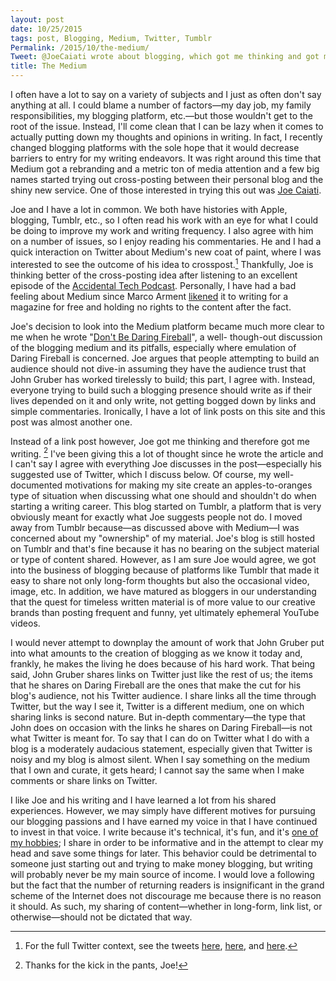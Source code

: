 ```yaml
---
layout: post
date: 10/25/2015
tags: post, Blogging, Medium, Twitter, Tumblr
Permalink: /2015/10/the-medium/
Tweet: @JoeCaiati wrote about blogging, which got me thinking and got me writing about blogging. How meta!
title: The Medium
---
```


I often have a lot to say on a variety of subjects and I just as often don't say anything at all. I could blame a number of factors—my day job, my family responsibilities, my blogging platform, etc.—but those wouldn't get to the root of the issue. Instead, I'll come clean that I can be lazy when it comes to actually putting down my thoughts and opinions in writing. In fact, I recently changed blogging platforms with the sole hope that it would decrease barriers to entry for my writing endeavors. It was right around this time that Medium got a rebranding and a metric ton of media attention and a few big names started trying out cross-posting between their personal blog and the shiny new service. One of those interested in trying this out was [Joe Caiati](joecaiati.info).

Joe and I have a lot in common. We both have histories with Apple, blogging, Tumblr, etc., so I often read his work with an eye for what I could be doing to improve my work and writing frequency. I also agree with him on a number of issues, so I enjoy reading his commentaries. He and I had a quick interaction on Twitter about Medium's new coat of paint, where I was interested to see the outcome of his idea to crosspost.[^1] Thankfully, Joe is thinking better of the cross-posting idea after listening to an excellent episode of the [Accidental Tech Podcast](http://atp.fm/episodes/139). Personally, I have had a bad feeling about Medium since Marco Arment [likened](http://www.marco.org/2013/08/05/be-your-own-platform) it to writing for a magazine for free and holding no rights to the content after the fact.

Joe's decision to look into the Medium platform became much more clear to me when he wrote "[Don't Be Daring Fireball](http://joecaiati.info/post/131752076040/dont-be-daring-fireball)", a well- though-out discussion of the blogging medium and its pitfalls, especially where emulation of Daring Fireball is concerned. Joe argues that people attempting to build an audience should not dive-in assuming they have the audience trust that John Gruber has worked tirelessly to build; this part, I agree with. Instead, everyone trying to build such a blogging presence should write as if their lives depended on it and only write, not getting bogged down by links and simple commentaries. Ironically, I have a lot of link posts on this site and this post was almost another one.

Instead of a link post however, Joe got me thinking and therefore got me writing. [^2] I've been giving this a lot of thought since he wrote the article and I can't say I agree with everything Joe discusses in the post—especially his suggested use of Twitter, which I discuss below. Of course, my well-documented motivations for making my site create an apples-to-oranges type of situation when discussing what one should and shouldn't do when starting a writing career. This blog started on Tumblr, a platform that is very obviously meant for exactly what Joe suggests people not do. I moved away from Tumblr because—as discussed above with Medium—I was concerned about my "ownership" of my material. Joe's blog is still hosted on Tumblr and that's fine because it has no bearing on the subject material or type of content shared. However,  as I am sure Joe would agree, we got into the business of blogging because of platforms like Tumblr that made it easy to share not only long-form thoughts but also the occasional video, image, etc. In addition, we have matured as bloggers in our understanding that the quest for timeless written material is of more value to our creative brands than posting frequent and funny, yet ultimately ephemeral YouTube videos.

I would never attempt to downplay the amount of work that John Gruber put into what amounts to the creation of blogging as we know it today and, frankly, he makes the living he does because of his hard work. That being said, John Gruber shares links on Twitter just like the rest of us; the items that he shares on Daring Fireball are the ones that make the cut for his blog's audience, not his Twitter audience. I share links all the time through Twitter, but the way I see it, Twitter is a different medium, one on which sharing links is second nature. But in-depth commentary—the type that John does on occasion with the links he shares on Daring Fireball—is not what Twitter is meant for. To say that I can do on Twitter what I do with a blog is a moderately audacious statement, especially given that Twitter is noisy and my blog is almost silent. When I say something on the medium that I own and curate, it gets heard; I cannot say the same when I make comments or share links on Twitter.

I like Joe and his writing and I have learned a lot from his shared experiences. However, we may simply have different motives for pursuing our blogging passions and I have earned my voice in that I have continued to invest in that voice. I write because it's technical, it's fun, and it's [one of my hobbies](http://engineeredeloquence.com/2015/10/hobbies-another-basil-review); I share in order to be informative and in the attempt to clear my head and save some things for later. This behavior could be detrimental to someone just starting out and trying to make money blogging, but writing will probably never be my main source of income. I would love a following but the fact that the number of returning readers is insignificant in the grand scheme of the Internet does not discourage me because there is no reason it should. As such, my sharing of content—whether in long-form, link list, or otherwise—should not be dictated that way.

[^1]: For the full Twitter context, see the tweets [here](https://twitter.com/JoeCaiati/status/653967027347038208), [here](https://twitter.com/JoeCaiati/status/654042767367254016), and [here](https://twitter.com/JoeCaiati/status/654045224998727680).
[^2]: Thanks for the kick in the pants, Joe!
